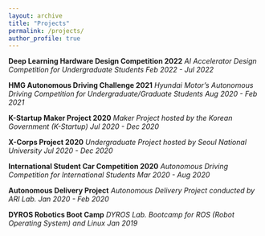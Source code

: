 ```yaml
---
layout: archive
title: "Projects"
permalink: /projects/
author_profile: true
---
```


**Deep Learning Hardware Design Competition 2022**
*AI Accelerator Design Competition for Undergraduate Students*
*Feb 2022 - Jul 2022*

**HMG Autonomous Driving Challenge 2021**
*Hyundai Motor’s Autonomous Driving Competition for Undergraduate/Graduate Students*
*Aug 2020 - Feb 2021*

**K-Startup Maker Project 2020**
*Maker Project hosted by the Korean Government (K-Startup)*
*Jul 2020 - Dec 2020*

**X-Corps Project 2020**
*Undergraduate Project hosted by Seoul National University*
*Jul 2020 - Dec 2020*

**International Student Car Competition 2020**
*Autonomous Driving Competition for International Students*
*Mar 2020 - Aug 2020*

**Autonomous Delivery Project**
*Autonomous Delivery Project conducted by ARI Lab.*
*Jan 2020 - Feb 2020*

**DYROS Robotics Boot Camp** 
*DYROS Lab. Bootcamp for ROS (Robot Operating System) and Linux*
*Jan 2019*
